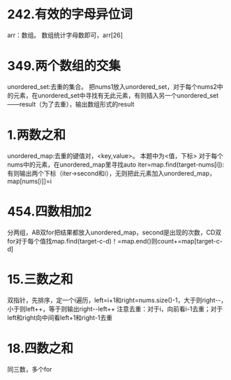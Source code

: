 # 242.有效的字母异位词
arr：数组。
数组统计字母数即可，arr[26]
# 349.两个数组的交集
unordered_set:去重的集合。
把nums1放入unordered_set，对于每个nums2中的元素，在unordered_set中寻找有无此元素，有则插入另一个unordered_set——result（为了去重），输出数组形式的result
# 1.两数之和
unordered_map:去重的键值对，<key,value>。
本题中为<值，下标>
对于每个nums中的元素，在unordered_map里寻找auto iter=map.find(target-nums[i]):有则输出两个下标（iter->second和i），无则把此元素加入unordered_map，map[nums[i]]=i
# 454.四数相加2
分两组，AB双for把结果都放入unordered_map，second是出现的次数，CD双for对于每个值找map.find(target-c-d)！=map.end()则count+=map[target-c-d]
# 15.三数之和
双指针，先排序，定一个i遍历，left=i+1和right=nums.size()-1，大于则right--，小于则left++，等于则输出right--left++
注意去重：对于i，向前看i-1去重；对于left和right向中间看left+1和right-1去重
# 18.四数之和
同三数，多个for
